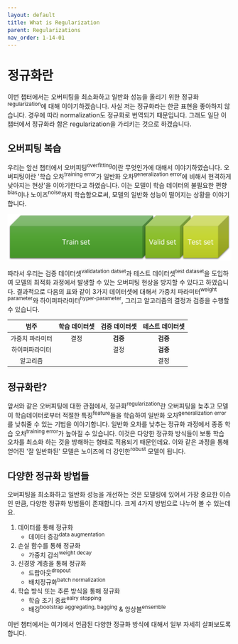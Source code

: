 ```yaml
---
layout: default
title: What is Regularization
parent: Regularizations
nav_order: 1-14-01
---
```


# 정규화란

이번 챕터에서는 오버피팅을 최소화하고 일반화 성능을 올리기 위한 정규화<sup>regularization</sup>에 대해 이야기하겠습니다.
사실 저는 정규화라는 한글 표현을 좋아하지 않습니다.
경우에 따라 normalization도 정규화로 번역되기 때문입니다.
그래도 일단 이 챕터에서 정규화라 함은 regularization을 가리키는 것으로 하겠습니다.

## 오버피팅 복습

우리는 앞선 챕터에서 오버피팅<sup>overfitting</sup>이란 무엇인가에 대해서 이야기하였습니다.
오버피팅이란 '학습 오차<sup>training error</sup>가 일반화 오차<sup>generalization error</sup>에 비해서 현격하게 낮아지는 현상'을 이야기한다고 하였습니다.
이는 모델이 학습 데이터의 불필요한 편향<sup>bias</sup>이나 노이즈<sup>noise</sup>까지 학습함으로써, 모델의 일반화 성능이 떨어지는 상황을 이야기합니다.

![](../../assets/images/1-14/01-overfitting_review.png)

따라서 우리는 검증 데이터셋<sup>validatation datset</sup>과 테스트 데이터셋<sup>test dataset</sup>을 도입하여 모델의 최적화 과정에서 발생할 수 있는 오버피팅 현상을 방지할 수 있다고 하였습니다.
결과적으로 다음의 표와 같이 3가지 데이터셋에 대해서 가중치 파라미터<sup>weight parameter</sup>와 하이퍼파라미터<sup>hyper-parameter</sup>, 그리고 알고리즘의 결정과 검증을 수행할 수 있습니다.

|범주|학습 데이터셋|검증 데이터셋|테스트 데이터셋|
|:-:|:-:|:-:|:-:|
|가중치 파라미터|결정|**검증**|**검증**|
|하이퍼파라미터| |결정|**검증**|
|알고리즘| | |결정|

## 정규화란?

앞서와 같은 오버피팅에 대한 관점에서, 정규화<sup>regularization</sup>란 오버피팅을 늦추고 모델이 학습데이터로부터 적절한 특징<sup>feature</sup>들을 학습하여 일반화 오차<sup>generalization error</sup>를 낮춰줄 수 있는 기법을 이야기합니다.
일반화 오차를 낮추는 정규화 과정에서 종종 학습 오차<sup>training error</sup>가 높아질 수 있습니다.
이것은 다양한 정규화 방식들이 보통 학습 오차를 최소화 하는 것을 방해하는 형태로 적용되기 때문인데요.
이와 같은 과정을 통해 얻어진 '잘 일반화된' 모델은 노이즈에 더 강인한<sup>robust</sup> 모델이 됩니다.

## 다양한 정규화 방법들

오버피팅을 최소화하고 일반화 성능을 개선하는 것은 모델링에 있어서 가장 중요한 이슈인 만큼, 다양한 정규화 방법들이 존재합니다.
크게 4가지 방법으로 나누어 볼 수 있는데요.

1. 데이터를 통해 정규화
    - 데이터 증강<sup>data augmentation</sup>
2. 손실 함수를 통해 정규화
    - 가중치 감쇠<sup>weight decay</sup>
3. 신경망 계층을 통해 정규화
    - 드랍아웃<sup>dropout</sup>
    - 배치정규화<sup>batch normalization</sup>
4. 학습 방식 또는 추론 방식을 통해 정규화
    - 학습 조기 종료<sup>ealry stopping</sup>
    - 배깅<sup>bootstrap aggregating, bagging</sup> & 앙상블<sup>ensemble</sup>

이번 챕터에서는 여기에서 언급된 다양한 정규화 방식에 대해서 일부 자세히 살펴보도록 합니다.
